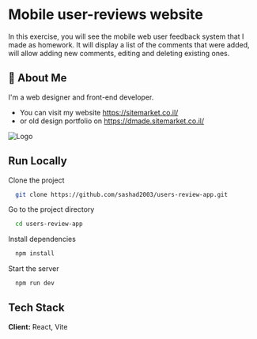 
# Mobile user-reviews website

In this exercise, you will see the mobile web user feedback system that I made as homework.
It will display a list of the comments that were added, will allow
adding new comments, editing and deleting existing ones.


## 🚀 About Me
I'm a web designer and front-end developer. 

- You can visit my website https://sitemarket.co.il/ 
- or old design portfolio on https://dmade.sitemarket.co.il/


![Logo](https://sp-ao.shortpixel.ai/client/to_webp,q_glossy,ret_img,w_300,h_74/https://sitemarket.co.il/wp-content/uploads/2022/08/logo_wide_black-300x74-11.png)


## Run Locally

Clone the project

```bash
  git clone https://github.com/sashad2003/users-review-app.git
```

Go to the project directory

```bash
  cd users-review-app
```

Install dependencies

```bash
  npm install
```

Start the server

```bash
  npm run dev
```


## Tech Stack

**Client:** React, Vite

